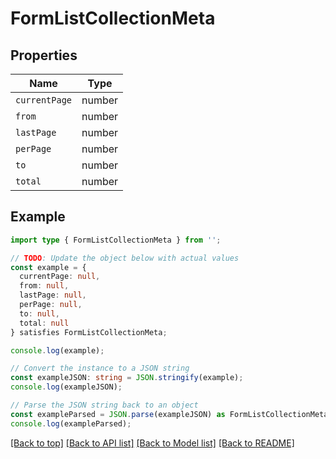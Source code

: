 # FormListCollectionMeta

## Properties

| Name          | Type   |
| ------------- | ------ |
| `currentPage` | number |
| `from`        | number |
| `lastPage`    | number |
| `perPage`     | number |
| `to`          | number |
| `total`       | number |

## Example

```typescript
import type { FormListCollectionMeta } from '';

// TODO: Update the object below with actual values
const example = {
  currentPage: null,
  from: null,
  lastPage: null,
  perPage: null,
  to: null,
  total: null
} satisfies FormListCollectionMeta;

console.log(example);

// Convert the instance to a JSON string
const exampleJSON: string = JSON.stringify(example);
console.log(exampleJSON);

// Parse the JSON string back to an object
const exampleParsed = JSON.parse(exampleJSON) as FormListCollectionMeta;
console.log(exampleParsed);
```

[[Back to top]](#) [[Back to API list]](../README.md#api-endpoints) [[Back to Model list]](../README.md#models) [[Back to README]](../README.md)
